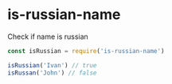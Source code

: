 # is-russian-name

Check if name is russian

```javascript
const isRussian = require('is-russian-name')

isRussian('Ivan') // true
isRussan('John') // false
```